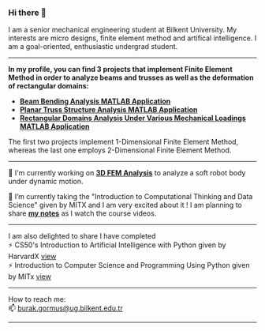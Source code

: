 ### Hi there 👋

I am a senior mechanical engineering student at Bilkent University. My interests are micro designs, finite element method and artifical intelligence. I am a goal-oriented, enthusiastic undergrad student. 

---
**In my profile, you can find 3 projects that implement Finite Element Method in order to analyze beams and trusses as well as the deformation of rectangular domains:**
- [**Beam Bending Analysis MATLAB Application**](https://github.com/MuhammedBurakGormus/BeamBendingAnalysis-MATLAB-Application)
- [**Planar Truss Structure Analysis  MATLAB Application**](https://github.com/MuhammedBurakGormus/PlanarTrussStructureAnalysis-MATLAB-Application)
- [**Rectangular Domains Analysis Under Various Mechanical Loadings MATLAB Application**](https://github.com/MuhammedBurakGormus/2DFiniteElement)

The first two projects implement 1-Dimensional Finite Element Method, whereas the last one employs 2-Dimensional Finite Element Method.

--- 

🌱 I'm currently working on  [**3D FEM Analysis**](https://github.com/MuhammedBurakGormus/SoftRobotBodyDeformation-3DFEM) to analyze a soft robot body under dynamic motion. 

🌱 I’m currently taking the "Introduction to Computational Thinking and Data Science" given by MITX and I am very excited about it ! I am planning to share [**my notes**](https://github.com/MuhammedBurakGormus/Intro_to_Computational_Thinking_and_Data_Science) as I watch the course videos.

--- 

I am also delighted to share I have completed \
⚡ CS50's Introduction to Artificial Intelligence with Python given by HarvardX [view](https://courses.edx.org/certificates/fadece01b7954accb781645d859bfc22) \
⚡ Introduction to Computer Science and Programming Using Python given by MITx [view](https://courses.edx.org/certificates/ebc3055905384600aebd2d330d7bc94c)

--- 
How to reach me: \
📫 burak.gormus@ug.bilkent.edu.tr 

--- 

<!--
**MuhammedBurakGormus/MuhammedBurakGormus** is a ✨ _special_ ✨ repository because its `README.md` (this file) appears on your GitHub profile.

Here are some ideas to get you started:

- 🔭 I’m currently working on ...
- 🌱 I’m currently learning ...
- 👯 I’m looking to collaborate on ...
- 🤔 I’m looking for help with ...
- 💬 Ask me about ...
- 📫 How to reach me: ...
- 😄 Pronouns: ...
- ⚡ Fun fact: ...
-->
